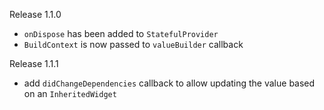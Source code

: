 Release 1.1.0

- `onDispose` has been added to `StatefulProvider`
- `BuildContext` is now passed to `valueBuilder` callback

Release 1.1.1

- add `didChangeDependencies` callback to allow updating the value based on an `InheritedWidget`
